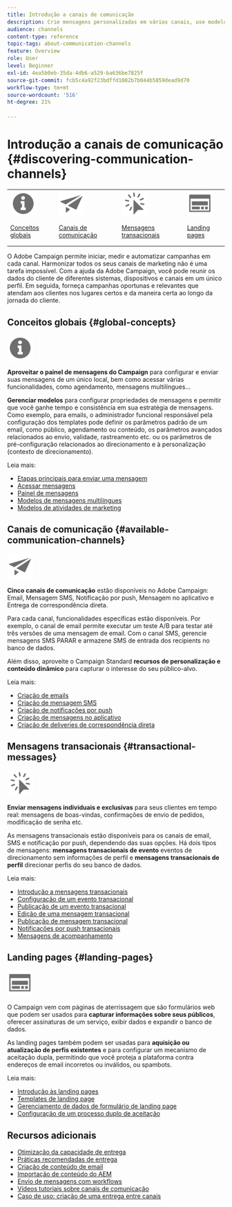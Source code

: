 ```yaml
---
title: Introdução a canais de comunicação
description: Crie mensagens personalizadas em vários canais, use modelos, crie páginas de aterrissagem e verifique as práticas recomendadas.
audience: channels
content-type: reference
topic-tags: about-communication-channels
feature: Overview
role: User
level: Beginner
exl-id: 4ea5b0eb-35da-4db6-a529-ba636be7825f
source-git-commit: fcb5c4a92f23bdffd1082b7b044b5859dead9d70
workflow-type: tm+mt
source-wordcount: '516'
ht-degree: 21%

---
```


# Introdução a canais de comunicação {#discovering-communication-channels}

<table>
<tr>
<td><img src="assets/do-not-localize/icon_concepts.svg" width="60px"><p><a href="#global-concepts">Conceitos globais</a></p></td>
<td><img src="assets/do-not-localize/icon_channels.svg" width="60px"><p><a href="#available-communication-channels">Canais de comunicação</a></p></td>
<td><img src="assets/do-not-localize/icon_transactional.svg" width="60px"><p><a href="#transactional-messages">Mensagens transacionais</a></p></td>
<td><img src="assets/do-not-localize/icon_landing.svg" width="60px"><p><a href="#landing-pages">Landing pages</a></p></td></tr>
</table>

O Adobe Campaign permite iniciar, medir e automatizar campanhas em cada canal.
Harmonizar todos os seus canais de marketing não é uma tarefa impossível. Com a ajuda da Adobe Campaign, você pode reunir os dados do cliente de diferentes sistemas, dispositivos e canais em um único perfil. Em seguida, forneça campanhas oportunas e relevantes que atendam aos clientes nos lugares certos e da maneira certa ao longo da jornada do cliente.

## Conceitos globais {#global-concepts}

<img src="assets/do-not-localize/icon_concepts.svg" width="60px">

**Aproveitar o painel de mensagens do Campaign** para configurar e enviar suas mensagens de um único local, bem como acessar várias funcionalidades, como agendamento, mensagens multilíngues...

**Gerenciar modelos** para configurar propriedades de mensagens e permitir que você ganhe tempo e consistência em sua estratégia de mensagens. Como exemplo, para emails, o administrador funcional responsável pela configuração dos templates pode definir os parâmetros padrão de um email, como público, agendamento ou conteúdo, os parâmetros avançados relacionados ao envio, validade, rastreamento etc. ou os parâmetros de pré-configuração relacionados ao direcionamento e à personalização (contexto de direcionamento).

Leia mais:

* [Etapas principais para enviar uma mensagem](../../channels/using/key-steps-to-send-a-message.md)
* [Acessar mensagens](../../channels/using/accessing-messages.md)
* [Painel de mensagens](../../channels/using/message-dashboard.md)
* [Modelos de mensagens multilíngues](../../channels/using/multilingual-messages-template.md)
* [Modelos de atividades de marketing](../../start/using/marketing-activity-templates.md)

## Canais de comunicação {#available-communication-channels}

<img src="assets/do-not-localize/icon_channels.svg"  width="60px">

**Cinco canais de comunicação** estão disponíveis no Adobe Campaign: Email, Mensagem SMS, Notificação por push, Mensagem no aplicativo e Entrega de correspondência direta.

Para cada canal, funcionalidades específicas estão disponíveis. Por exemplo, o canal de email permite executar um teste A/B para testar até três versões de uma mensagem de email. Com o canal SMS, gerencie mensagens SMS PARAR e armazene SMS de entrada dos recipients no banco de dados.

Além disso, aproveite o Campaign Standard **recursos de personalização e conteúdo dinâmico** para capturar o interesse do seu público-alvo.

Leia mais:

* [Criação de emails](../../channels/using/about-emails.md)
* [Criação de mensagem SMS](../../channels/using/about-sms-messages.md)
* [Criação de notificações por push](../../channels/using/about-push-notifications.md)
* [Criação de mensagens no aplicativo](../../channels/using/about-in-app-messaging.md)
* [Criação de deliveries de correspondência direta](../../channels/using/about-direct-mail.md)

## Mensagens transacionais {#transactional-messages}

<img src="assets/do-not-localize/icon_transactional.svg" width="60px">

**Enviar mensagens individuais e exclusivas** para seus clientes em tempo real: mensagens de boas-vindas, confirmações de envio de pedidos, modificação de senha etc.

As mensagens transacionais estão disponíveis para os canais de email, SMS e notificação por push, dependendo das suas opções. Há dois tipos de mensagens: **mensagens transacionais de evento** eventos de direcionamento sem informações de perfil e **mensagens transacionais de perfil** direcionar perfis do seu banco de dados.

Leia mais:

* [Introdução a mensagens transacionais](../../channels/using/getting-started-with-transactional-msg.md)
* [Configuração de um evento transacional](../../channels/using/configuring-transactional-event.md)
* [Publicação de um evento transacional](../../channels/using/publishing-transactional-event.md)
* [Edição de uma mensagem transacional](../../channels/using/editing-transactional-message.md)
* [Publicação de mensagem transacional](../../channels/using/publishing-transactional-message.md)
* [Notificações por push transacionais](../../channels/using/transactional-push-notifications.md)
* [Mensagens de acompanhamento](../../channels/using/follow-up-messages.md)

## Landing pages {#landing-pages}

<img src="assets/do-not-localize/icon_landing.svg" width="60px">

O Campaign vem com páginas de aterrissagem que são formulários web que podem ser usados para **capturar informações sobre seus públicos**, oferecer assinaturas de um serviço, exibir dados e expandir o banco de dados.

As landing pages também podem ser usadas para **aquisição ou atualização de perfis existentes** e para configurar um mecanismo de aceitação dupla, permitindo que você proteja a plataforma contra endereços de email incorretos ou inválidos, ou spambots.

Leia mais:

* [Introdução às landing pages](../../channels/using/getting-started-with-landing-pages.md)
* [Templates de landing page](../../channels/using/landing-page-templates.md)
* [Gerenciamento de dados de formulário de landing page](../../channels/using/managing-landing-page-form-data.md)
* [Configuração de um processo duplo de aceitação](../../channels/using/setting-up-a-double-opt-in-process.md)

## Recursos adicionais

* [Otimização da capacidade de entrega](../../sending/using/about-deliverability.md)
* [Práticas recomendadas de entrega](../../sending/using/delivery-best-practices.md)
* [Criação de conteúdo de email](../../designing/using/designing-content-in-adobe-campaign.md)
* [Importação de conteúdo do AEM](../../integrating/using/creating-email-experience-manager.md)
* [Envio de mensagens com workflows](../../automating/using/about-channel-activities.md)
* [Vídeos tutoriais sobre canais de comunicação](https://experienceleague.adobe.com/docs/campaign-standard-learn/tutorials/communication-channels/email/create-email-from-homepage.html?lang=pt-BR)
* [Caso de uso: criação de uma entrega entre canais](../../automating/using/workflow-cross-channel-delivery.md)
